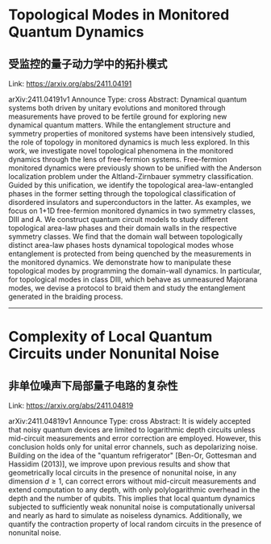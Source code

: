 # Topological Modes in Monitored Quantum Dynamics

## 受监控的量子动力学中的拓扑模式

Link: https://arxiv.org/abs/2411.04191

arXiv:2411.04191v1 Announce Type: cross 
Abstract: Dynamical quantum systems both driven by unitary evolutions and monitored through measurements have proved to be fertile ground for exploring new dynamical quantum matters. While the entanglement structure and symmetry properties of monitored systems have been intensively studied, the role of topology in monitored dynamics is much less explored. In this work, we investigate novel topological phenomena in the monitored dynamics through the lens of free-fermion systems. Free-fermion monitored dynamics were previously shown to be unified with the Anderson localization problem under the Altland-Zirnbauer symmetry classification. Guided by this unification, we identify the topological area-law-entangled phases in the former setting through the topological classification of disordered insulators and superconductors in the latter. As examples, we focus on 1+1D free-fermion monitored dynamics in two symmetry classes, DIII and A. We construct quantum circuit models to study different topological area-law phases and their domain walls in the respective symmetry classes. We find that the domain wall between topologically distinct area-law phases hosts dynamical topological modes whose entanglement is protected from being quenched by the measurements in the monitored dynamics. We demonstrate how to manipulate these topological modes by programming the domain-wall dynamics. In particular, for topological modes in class DIII, which behave as unmeasured Majorana modes, we devise a protocol to braid them and study the entanglement generated in the braiding process.


---
# Complexity of Local Quantum Circuits under Nonunital Noise

## 非单位噪声下局部量子电路的复杂性

Link: https://arxiv.org/abs/2411.04819

arXiv:2411.04819v1 Announce Type: cross 
Abstract: It is widely accepted that noisy quantum devices are limited to logarithmic depth circuits unless mid-circuit measurements and error correction are employed. However, this conclusion holds only for unital error channels, such as depolarizing noise. Building on the idea of the "quantum refrigerator" [Ben-Or, Gottesman and Hassidim (2013)], we improve upon previous results and show that geometrically local circuits in the presence of nonunital noise, in any dimension $d\geq 1$, can correct errors without mid-circuit measurements and extend computation to any depth, with only polylogarithmic overhead in the depth and the number of qubits. This implies that local quantum dynamics subjected to sufficiently weak nonunital noise is computationally universal and nearly as hard to simulate as noiseless dynamics. Additionally, we quantify the contraction property of local random circuits in the presence of nonunital noise.


